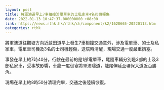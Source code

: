 ```yaml
---
layout: post
title: 將軍澳道早上7車相撞涉電單車的士私家車4名司機輕傷
date: 2022-01-13 10:47:37.000000000 +08:00
link: https://news.rthk.hk/rthk/ch/component/k2/1628665-20220113.htm
categories: rthk
---
```


將軍澳道往觀塘方向近啟田道早上發生7車相撞交通意外，涉及電單車、的士及私家車，電單車司機及3名的士司機輕傷，送院時清醒，現場交通一度嚴重擠塞。

事發在早上約7時40分，行駛在最前的是1部電單車，尾隨車輛分別是3部的士及3部私家車，受事故影響，車龍一度倒塞將軍澳隧道，龍尾伸延至環保大道近百勝角。

現場在早上約8時50分清理完畢，交通之後陸續恢復。
